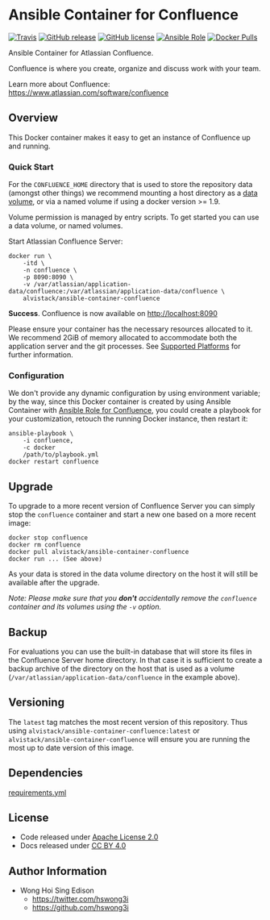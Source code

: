 Ansible Container for Confluence
================================

[![Travis](https://img.shields.io/travis/alvistack/ansible-container-confluence.svg)](https://travis-ci.org/alvistack/ansible-container-confluence)
[![GitHub release](https://img.shields.io/github/release/alvistack/ansible-container-confluence.svg)](https://github.com/alvistack/ansible-container-confluence/releases)
[![GitHub license](https://img.shields.io/github/license/alvistack/ansible-container-confluence.svg)](https://github.com/alvistack/ansible-container-confluence/blob/master/LICENSE)
[![Ansible Role](https://img.shields.io/badge/galaxy-alvistack.container--confluence-blue.svg)](https://galaxy.ansible.com/alvistack/container-confluence)
[![Docker Pulls](https://img.shields.io/docker/pulls/alvistack/ansible-container-confluence.svg)](https://hub.docker.com/r/alvistack/ansible-container-confluence/)

Ansible Container for Atlassian Confluence.

Confluence is where you create, organize and discuss work with your team.

Learn more about Confluence: <https://www.atlassian.com/software/confluence>

Overview
--------

This Docker container makes it easy to get an instance of Confluence up and running.

### Quick Start

For the `CONFLUENCE_HOME` directory that is used to store the repository data (amongst other things) we recommend mounting a host directory as a [data volume](https://docs.docker.com/engine/tutorials/dockervolumes/#/data-volumes), or via a named volume if using a docker version &gt;= 1.9.

Volume permission is managed by entry scripts. To get started you can use a data volume, or named volumes.

Start Atlassian Confluence Server:

    docker run \
        -itd \
        -n confluence \
        -p 8090:8090 \
        -v /var/atlassian/application-data/confluence:/var/atlassian/application-data/confluence \
        alvistack/ansible-container-confluence

**Success**. Confluence is now available on <http://localhost:8090>

Please ensure your container has the necessary resources allocated to it. We recommend 2GiB of memory allocated to accommodate both the application server and the git processes. See [Supported Platforms](https://confluence.atlassian.com/display/DOC/Supported+platforms) for further information.

### Configuration

We don't provide any dynamic configuration by using environment variable; by the way, since this Docker container is created by using Ansible Container with [Ansible Role for Confluence](https://github.com/alvistack/ansible-role-confluence), you could create a playbook for your customization, retouch the running Docker instance, then restart it:

    ansible-playbook \
        -i confluence,
        -c docker
        /path/to/playbook.yml
    docker restart confluence

Upgrade
-------

To upgrade to a more recent version of Confluence Server you can simply stop the `confluence` container and start a new one based on a more recent image:

    docker stop confluence
    docker rm confluence
    docker pull alvistack/ansible-container-confluence
    docker run ... (See above)

As your data is stored in the data volume directory on the host it will still be available after the upgrade.

*Note: Please make sure that you **don't** accidentally remove the `confluence` container and its volumes using the `-v` option.*

Backup
------

For evaluations you can use the built-in database that will store its files in the Confluence Server home directory. In that case it is sufficient to create a backup archive of the directory on the host that is used as a volume (`/var/atlassian/application-data/confluence` in the example above).

Versioning
----------

The `latest` tag matches the most recent version of this repository. Thus using `alvistack/ansible-container-confluence:latest` or `alvistack/ansible-container-confluence` will ensure you are running the most up to date version of this image.

Dependencies
------------

[requirements.yml](requirements.yml)

License
-------

-   Code released under [Apache License 2.0](LICENSE)
-   Docs released under [CC BY 4.0](http://creativecommons.org/licenses/by/4.0/)

Author Information
------------------

-   Wong Hoi Sing Edison
    -   <https://twitter.com/hswong3i>
    -   <https://github.com/hswong3i>

